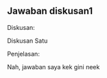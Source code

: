 Jawaban diskusan1
---
Diskusan: <p>Diskusan Satu</p>

Penjelasan:
<p>Nah, jawaban saya kek gini neek</p>